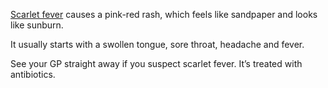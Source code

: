 [Scarlet fever](http://www.nhs.uk/Conditions/Scarlet-fever/Pages/Introduction.aspx)
causes a pink-red rash, which feels like sandpaper and looks like sunburn.

It usually starts with a swollen tongue, sore throat, headache and fever.

See your GP straight away if you suspect scarlet fever. It’s treated with antibiotics.
